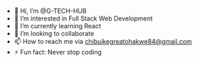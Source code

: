 - 👋 Hi, I’m @G-TECH-HUB
- 👀 I’m interested in Full Stack Web Development 
- 🌱 I’m currently learning React
- 💞️ I’m looking to collaborate
- 📫 How to reach me via chibuikegreatohakwe84@gmail.com
- ⚡ Fun fact: Never stop coding

<!---
G-TECH-HUB/G-TECH-HUB is a ✨ special ✨ repository because its `README.md` (this file) appears on your GitHub profile.
You can click the Preview link to take a look at your changes.
--->
